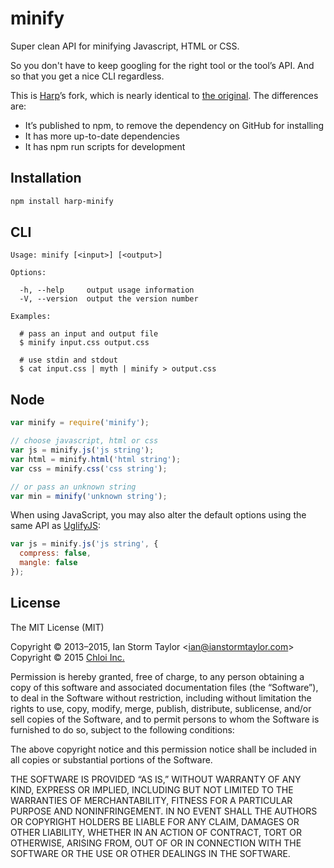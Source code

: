 # minify

Super clean API for minifying Javascript, HTML or CSS.

So you don't have to keep googling for the right tool or the tool’s API. And so that you get a nice CLI regardless.

This is [Harp](https://github.com/sintaxi/harp)’s fork, which is nearly identical to [the original](https://github.com/ianstormtaylor/minify). The differences are:

- It’s published to npm, to remove the dependency on GitHub for installing
- It has more up-to-date dependencies
- It has npm run scripts for development

## Installation

```sh
npm install harp-minify
```

## CLI

```
Usage: minify [<input>] [<output>]

Options:

  -h, --help     output usage information
  -V, --version  output the version number

Examples:

  # pass an input and output file
  $ minify input.css output.css

  # use stdin and stdout
  $ cat input.css | myth | minify > output.css
```

## Node

```javascript
var minify = require('minify');

// choose javascript, html or css
var js = minify.js('js string');
var html = minify.html('html string');
var css = minify.css('css string');

// or pass an unknown string
var min = minify('unknown string');
```

When using JavaScript, you may also alter the default options using the same API as [UglifyJS](https://github.com/mishoo/UglifyJS2):


```javascript
var js = minify.js('js string', {
  compress: false,
  mangle: false
});
```

## License

The MIT License (MIT)

Copyright © 2013–2015, Ian Storm Taylor &lt;ian@ianstormtaylor.com&gt;
Copyright © 2015 [Chloi Inc.](http://chloi.io)


Permission is hereby granted, free of charge, to any person obtaining a copy of this software and associated documentation files (the “Software”), to deal in the Software without restriction, including without limitation the rights to use, copy, modify, merge, publish, distribute, sublicense, and/or sell copies of the Software, and to permit persons to whom the Software is furnished to do so, subject to the following conditions:

The above copyright notice and this permission notice shall be included in all copies or substantial portions of the Software.

THE SOFTWARE IS PROVIDED “AS IS,” WITHOUT WARRANTY OF ANY KIND, EXPRESS OR IMPLIED, INCLUDING BUT NOT LIMITED TO THE WARRANTIES OF MERCHANTABILITY, FITNESS FOR A PARTICULAR PURPOSE AND NONINFRINGEMENT. IN NO EVENT SHALL THE AUTHORS OR COPYRIGHT HOLDERS BE LIABLE FOR ANY CLAIM, DAMAGES OR OTHER LIABILITY, WHETHER IN AN ACTION OF CONTRACT, TORT OR OTHERWISE, ARISING FROM, OUT OF OR IN CONNECTION WITH THE SOFTWARE OR THE USE OR OTHER DEALINGS IN THE SOFTWARE.
